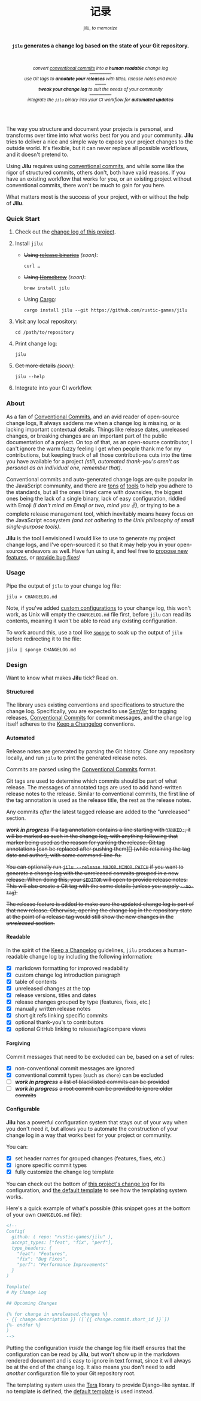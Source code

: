 <div align="center">

  <h1>记录</h1>
  <sup>jìlù, <em>to memorize</em></sup>
  <br />
  <br />

  <p>
    <strong><code>jilu</code> generates a change log based on the state of your Git repository.</strong>
  </p>

  <br />

  <p><sub>
    <em>convert <a href="https://www.conventionalcommits.org">conventional commits</a> into a <strong>human readable</strong> change log</em>
    <br />––––––––––<br />
    <em>use Git tags to <strong>annotate your releases</strong> with titles, release notes and more</em>
    <br />–––––<br />
    <em><strong>tweak your change log</strong> to suit the needs of your community</em>
    <br />––––––––––<br />
    <em>integrate the <code>jilu</code> binary into your CI workflow for <strong>automated updates</strong></em>
  </sub></p>

  <br />
  <br />

</div>

The way you structure and document your projects is personal, and transforms
over time into what works best for you and your community. **Jilu** tries to
deliver a nice and simple way to expose your project changes to the outside
world. It's flexible, but it can never replace all possible workflows, and it
doesn't pretend to.

Using **Jilu** requires using [conventional commits], and while some like the
rigor of structured commits, others don't, both have valid reasons. If you have
an existing workflow that works for you, or an existing project without
conventional commits, there won't be much to gain for you here.

What matters most is the success of your project, with or without the help of
**Jilu**.

### Quick Start

1. Check out the [change log of this project].

2. Install `jilu`:

   - ~~Using [release binaries]~~ _(soon)_:

     ```shell
     curl …
     ```

   - ~~Using [Homebrew]~~ _(soon)_:

     ```shell
     brew install jilu
     ```

   - Using [Cargo]:

     ```shell
     cargo install jilu --git https://github.com/rustic-games/jilu
     ```

3. Visit any local repository:

   ```shell
   cd /path/to/repository
   ```

4. Print change log:

   ```shell
   jilu
   ```

5. ~~Get more details~~ _(soon)_:

   ```shell
   jilu --help
   ```

6. Integrate into your CI workflow.

[change log of this project]: ./CHANGELOG.md
[cargo]: https://www.rust-lang.org/tools/install
[homebrew]: https://brew.sh
[release binaries]: https://github.com/rustic-games/jilu/releases

### About

As a fan of [Conventional Commits], and an avid reader of open-source change
logs, It always saddens me when a change log is missing, or is lacking important
contextual details. Things like release dates, unreleased changes, or breaking
changes are an important part of the public documentation of a project. On top
of that, as an open-source contributor, I can't ignore the warm fuzzy feeling I
get when people thank me for my contributions, but keeping track of all those
contributions cuts into the time you have available for a project _(still,
automated thank-you's aren't as personal as an individual one, remember that)_.

Conventional commits and auto-generated change logs are quite popular in the
JavaScript community, and there are [tons][] [of][] [tools][] to help you adhere
to the standards, but all the ones I tried came with downsides, the biggest ones
being the lack of a single binary, lack of easy configuration, riddled with
Emoji _(I don't mind an Emoji or two, mind you ✌️)_, or trying to be a complete
release management tool, which inevitably means heavy focus on the JavaScript
ecosystem _(and not adhering to the Unix philosophy of small single-purpose
tools)_.

**Jilu** is the tool I envisioned I would like to use to generate my project
change logs, and I've open-sourced it so that it may help you in your
open-source endeavors as well. Have fun using it, and feel free to [propose new
features], or [provide bug fixes]!

[tons]: https://github.com/conventional-changelog/commitlint
[of]: https://commitizen.github.io/cz-cli/
[tools]: https://github.com/conventional-changelog/standard-version

[propose new features]: https://github.com/rustic-games/jilu/issues/new?title=[feature%20request]
[provide bug fixes]: https://github.com/rustic-games/jilu/issues/new

### Usage

Pipe the output of `jilu` to your change log file:

```
jilu > CHANGELOG.md
```

Note, if you've added [custom configurations] to your change log, this won't
work, as Unix will empty the `CHANGELOG.md` file first, before `jilu` can read
its contents, meaning it won't be able to read any existing configuration.

To work around this, use a tool like [`sponge`] to soak up the output of `jilu`
before redirecting it to the file:

```
jilu | sponge CHANGELOG.md
```

[custom configurations]: #configurable
[`sponge`]: https://linux.die.net/man/1/sponge

### Design

Want to know what makes **Jilu** tick? Read on.

#### Structured

The library uses existing conventions and specifications to structure the change
log. Specifically, you are expected to use [SemVer] for tagging releases,
[Conventional Commits] for commit messages, and the change log itself adheres to
the [Keep a Changelog] conventions.

#### Automated

Release notes are generated by parsing the Git history. Clone any repository
locally, and run `jilu` to print the generated release notes.

Commits are parsed using the [Conventional Commits] format.

Git tags are used to determine which commits should be part of what release. The
messages of annotated tags are used to add hand-written release notes to the
release. Similar to conventional commits, the first line of the tag annotation
is used as the release title, the rest as the release notes.

Any commits _after_ the latest tagged release are added to the "unreleased"
section.

**_work in progress_** ~~If a tag annotation contains a line starting with
`YANKED:`, it will be marked as such in the change log, with anything following
that marker being used as the reason for yanking the release. Git tag
annotations [can be replaced after pushing them][] (while retaining the tag date
and author), with some command-line-fu.~~

~~You can optionally run `jilu --release MAJOR.MINOR.PATCH` if you want to
generate a change log with the unreleased commits grouped in a new release. When
doing this, your `$EDITOR` will open to provide release notes. This will also
create a Git tag with the same details (unless you supply `--no-tag`).~~

~~The release feature is added to make sure the updated change log is part of
that new release. Otherwise, opening the change log in the repository state at
the point of a release tag would still show the new changes in the _unreleased_
section.~~

[can be edited after pushing them]: https://stackoverflow.com/a/29019547/747032

#### Readable

In the spirit of the [Keep a Changelog] guidelines, `jilu` produces a
human-readable change log by including the following information:

- [x] markdown formatting for improved readability
- [x] custom change log introduction paragraph
- [x] table of contents
- [x] unreleased changes at the top
- [x] release versions, titles and dates
- [x] release changes grouped by type (features, fixes, etc.)
- [x] manually written release notes
- [x] short git refs linking specific commits
- [x] optional thank-you's to contributors
- [x] optional GitHub linking to release/tag/compare views

#### Forgiving

Commit messages that need to be excluded can be, based on a set of rules:

- [x] non-conventional commit messages are ignored
- [x] conventional commit types (such as `chore`) can be excluded
- [ ] **_work in progress_** ~~a list of blacklisted commits can be provided~~
- [ ] **_work in progress_** ~~a root commit can be provided to ignore older
      commits~~

#### Configurable

**Jilu** has a powerful configuration system that stays out of your way when you
don't need it, but allows you to automate the construction of your change log
in a way that works best for your project or community.

You can:

- [x] set header names for grouped changes (features, fixes, etc.)
- [x] ignore specific commit types
- [x] fully customize the change log template

You can check out the bottom of [this project's change log] for its
configuration, and [the default template][tpl] to see how the templating system
works.

Here's a quick example of what's possible (this snippet goes at the bottom of
your own `CHANGELOG.md` file):

```markdown
<!--
Config(
  github: ( repo: "rustic-games/jilu" ),
  accept_types: ["feat", "fix", "perf"],
  type_headers: {
    "feat": "Features",
    "fix": "Bug Fixes",
    "perf": "Performance Improvements"
  }
)

Template(
# My Change Log

## Upcoming Changes

{% for change in unreleased.changes %}
- {{ change.description }} ([`{{ change.commit.short_id }}`])
{%- endfor %}
)
-->
```

Putting the configuration _inside_ the change log file itself ensures that the
configuration can be read by **Jilu**, but won't show up in the markdown
rendered document and is easy to ignore in text format, since it will always be
at the end of the change log. It also means you don't need to add _another_
configuration file to your Git repository root.

The templating system uses the [Tera] library to provide Django-like syntax. If
no template is defined, the [default template][tpl] is used instead.

[this project's change log]: https://raw.githubusercontent.com/rustic-games/jilu/master/CHANGELOG.md
[tera]: https://tera.netlify.com/
[tpl]: ./template.md
[conventional commits]: https://www.conventionalcommits.org/en/v1.0.0-beta.4/
[semver]: https://semver.org/
[keep a changelog]: https://keepachangelog.com/en/1.0.0/
